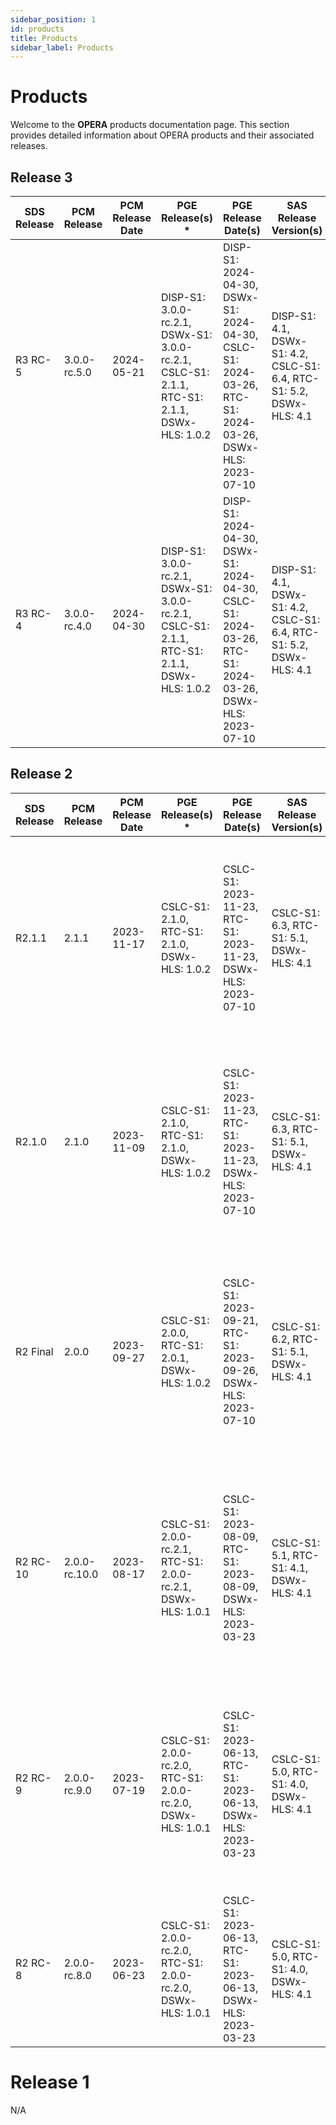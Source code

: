 ```yaml
---
sidebar_position: 1
id: products
title: Products
sidebar_label: Products
---
```


# Products

Welcome to the **OPERA** products documentation page. This section provides detailed information about OPERA products and their associated releases.

## Release 3

| SDS Release | PCM Release | PCM Release Date | PGE Release(s) *                                      | PGE Release Date(s)                                     | SAS Release Version(s)                                  | SAS Release Date(s)                                     | SAS Docker Version *      | Product Version *     | HySDS AMI Version(s)                                     | HySDS Release Date |
|-------------|-------------|------------------|-------------------------------------------------------|---------------------------------------------------------|---------------------------------------------------------|---------------------------------------------------------|---------------------------|-----------------------|-----------------------------------------------------------|--------------------|
| R3 RC-5     | 3.0.0-rc.5.0| 2024-05-21       | DISP-S1: 3.0.0-rc.2.1, DSWx-S1: 3.0.0-rc.2.1, CSLC-S1: 2.1.1, RTC-S1: 2.1.1, DSWx-HLS: 1.0.2 | DISP-S1: 2024-04-30, DSWx-S1: 2024-04-30, CSLC-S1: 2024-03-26, RTC-S1: 2024-03-26, DSWx-HLS: 2023-07-10 | DISP-S1: 4.1, DSWx-S1: 4.2, CSLC-S1: 6.4, RTC-S1: 5.2, DSWx-HLS: 4.1 | DISP-S1: 2024-04-24, DSWx-S1: 2024-04-16, CSLC-S1: 2024-03-15, RTC-S1: 2024-03-18, DSWx-HLS: 2023-03-21 | DISP-S1: gamma_0.3.1, DSWx-S1: calval_0.4.2, CSLC-S1: final_0.5.5, RTC-S1: final_1.0.2, DSWx-HLS: final_4.1 | RTC-S1: 1.0, CSLC-S1: 1.1, DSWx-HLS: 1.0 | HySDS v5.0.1 - R3, mozart v4.25 - 240502, metrics v4.17 - 240502, grq v4.18 - 240502, factotum v4.16 - 240308, verdi v4.16 patchdate - 240502 | 2024-05-02         |
| R3 RC-4     | 3.0.0-rc.4.0| 2024-04-30       | DISP-S1: 3.0.0-rc.2.1, DSWx-S1: 3.0.0-rc.2.1, CSLC-S1: 2.1.1, RTC-S1: 2.1.1, DSWx-HLS: 1.0.2 | DISP-S1: 2024-04-30, DSWx-S1: 2024-04-30, CSLC-S1: 2024-03-26, RTC-S1: 2024-03-26, DSWx-HLS: 2023-07-10 | DISP-S1: 4.1, DSWx-S1: 4.2, CSLC-S1: 6.4, RTC-S1: 5.2, DSWx-HLS: 4.1 | DISP-S1: 2024-04-24, DSWx-S1: 2024-04-16, CSLC-S1: 2024-03-15, RTC-S1: 2024-03-18, DSWx-HLS: 2023-03-21 | DISP-S1: gamma_0.3.1, DSWx-S1: calval_0.4.2, CSLC-S1: final_0.5.5, RTC-S1: final_1.0.2, DSWx-HLS: final_4.1 | RTC-S1: 1.0, CSLC-S1: 1.1, DSWx-HLS: 1.0 | HySDS v5.0.1 - R2, mozart v4.25 - 240402, metrics v4.17 - 240402, grq v4.18 - 240402, factotum v4.16 - 240308, verdi v4.16 patchdate - 240402 | 2024-04-02         |


## Release 2

| SDS Release | PCM Release | PCM Release Date | PGE Release(s) *                                      | PGE Release Date(s)                                     | SAS Release Version(s)                                  | SAS Release Date(s)                                     | SAS Docker Version *      | Product Version *     | HySDS AMI Version(s)                                     | HySDS Release Date |
|-------------|-------------|------------------|-------------------------------------------------------|---------------------------------------------------------|---------------------------------------------------------|---------------------------------------------------------|---------------------------|-----------------------|-----------------------------------------------------------|--------------------|
| R2.1.1      | 2.1.1       | 2023-11-17       | CSLC-S1: 2.1.0, RTC-S1: 2.1.0, DSWx-HLS: 1.0.2 | CSLC-S1: 2023-11-23, RTC-S1: 2023-11-23, DSWx-HLS: 2023-07-10 | CSLC-S1: 6.3, RTC-S1: 5.1, DSWx-HLS: 4.1 | CSLC-S1: 2023-11-13, RTC-S1: 2023-09-25, DSWx-HLS: 2023-03-21 | CSLC-S1: final_0.5.4, RTC-S1: final_1.0.1, DSWx-HLS: final_4.1 | RTC-S1: 1.0, CSLC-S1: 1.0, DSWx-HLS: 1.0 | HySDS v5.0.0-rc.1.0, mozart v4.25 - 231102, metrics v4.17 - 231012, grq v4.17 - 231002, factotum v4.16 - 231002, verdi v4.16 - 231015 | 2023-09-15         |
| R2.1.0      | 2.1.0       | 2023-11-09       | CSLC-S1: 2.1.0, RTC-S1: 2.1.0, DSWx-HLS: 1.0.2 | CSLC-S1: 2023-11-23, RTC-S1: 2023-11-23, DSWx-HLS: 2023-07-10 | CSLC-S1: 6.3, RTC-S1: 5.1, DSWx-HLS: 4.1 | CSLC-S1: 2023-11-13, RTC-S1: 2023-09-25, DSWx-HLS: 2023-03-21 | CSLC-S1: final_0.5.4, RTC-S1: final_1.0.1, DSWx-HLS: final_4.1 | RTC-S1: 1.0, CSLC-S1: 1.0, DSWx-HLS: 1.0 | HySDS v5.0.0-rc.1.0, mozart v4.25 - 231102, metrics v4.17 - 231012, grq v4.17 - 231002, factotum v4.16 - 231002, verdi v4.16 - 231015 | 2023-09-15         |
| R2 Final    | 2.0.0       | 2023-09-27       | CSLC-S1: 2.0.0, RTC-S1: 2.0.1, DSWx-HLS: 1.0.2 | CSLC-S1: 2023-09-21, RTC-S1: 2023-09-26, DSWx-HLS: 2023-07-10 | CSLC-S1: 6.2, RTC-S1: 5.1, DSWx-HLS: 4.1 | CSLC-S1: 2023-09-21, RTC-S1: 2023-09-25, DSWx-HLS: 2023-03-21 | CSLC-S1: final_0.5.2, RTC-S1: final_1.0.1, DSWx-HLS: final_4.1 | RTC-S1: 1.0, CSLC-S1: 1.0, DSWx-HLS: 1.0 | HySDS v5.0.0-rc.1.0, mozart v4.23 - 20230908, metrics v4.15 - 20230915, grq v4.16 - 20230915, factotum v4.16 - 20230915, verdi v4.16 - 20230915 | 2023-09-15         |
| R2 RC-10    | 2.0.0-rc.10.0| 2023-08-17      | CSLC-S1: 2.0.0-rc.2.1, RTC-S1: 2.0.0-rc.2.1, DSWx-HLS: 1.0.1 | CSLC-S1: 2023-08-09, RTC-S1: 2023-08-09, DSWx-HLS: 2023-03-23 | CSLC-S1: 5.1, RTC-S1: 4.1, DSWx-HLS: 4.1 | CSLC-S1: 2023-07-31, RTC-S1: 2023-07-31, DSWx-HLS: 2023-03-21 | CSLC-S1: calval_0.4.0, RTC-S1: calval_0.4.1, DSWx-HLS: final_4.1 | RTC-S1: 0.4, CSLC-S1: 0.1, DSWx-HLS: 1.0 | HySDS v5.0.0-beta.6, mozart v4.21 - 20230802, metrics v4.15 - 20230802, grq v4.16 - 20230802, factotum v4.16 - 20230802, verdi v4.16 - 202300702 | 2023-08-03         |
| R2 RC-9     | 2.0.0-rc.9.0| 2023-07-19       | CSLC-S1: 2.0.0-rc.2.0, RTC-S1: 2.0.0-rc.2.0, DSWx-HLS: 1.0.1 | CSLC-S1: 2023-06-13, RTC-S1: 2023-06-13, DSWx-HLS: 2023-03-23 | CSLC-S1: 5.0, RTC-S1: 4.0, DSWx-HLS: 4.1 | CSLC-S1: 2023-06-01, RTC-S1: 2023-05-30, DSWx-HLS: 2023-03-21 | CSLC-S1: calval_0.3.1, RTC-S1: calval_0.4.0, DSWx-HLS: final_4.1 | RTC-S1: 0.4, CSLC-S1: 0.1, DSWx-HLS: 1.0 | HySDS v5.0.0-beta.6, mozart v4.21 - 20230710, metrics v4.15 - 20230626, grq v4.16 - 20230605, factotum v4.16 - 20230702, verdi v4.16 - 20230702 | 2023-07-10         |
| R2 RC-8     | 2.0.0-rc.8.0| 2023-06-23       | CSLC-S1: 2.0.0-rc.2.0, RTC-S1: 2.0.0-rc.2.0, DSWx-HLS: 1.0.1 | CSLC-S1: 2023-06-13, RTC-S1: 2023-06-13, DSWx-HLS: 2023-03-23 | CSLC-S1: 5.0, RTC-S1: 4.0, DSWx-HLS: 4.1 | CSLC-S1: 2023-06-01, RTC-S1: 2023-05-30, DSWx-HLS: 2023-03-21 | CSLC-S1: calval_0.3.1, RTC-S1: calval_0.4.0, DSWx-HLS: final_4.1 | RTC-S1: 0.4, CSLC-S1: 0.1, DSWx-HLS: 1.0 | HySDS v5.0.0-beta.6, mozart v4.20, metrics v4.15, grq v4.16, factotum v4.16, verdi 4.16 - 20230525 | 2023-05-25         |


# Release 1

N/A

